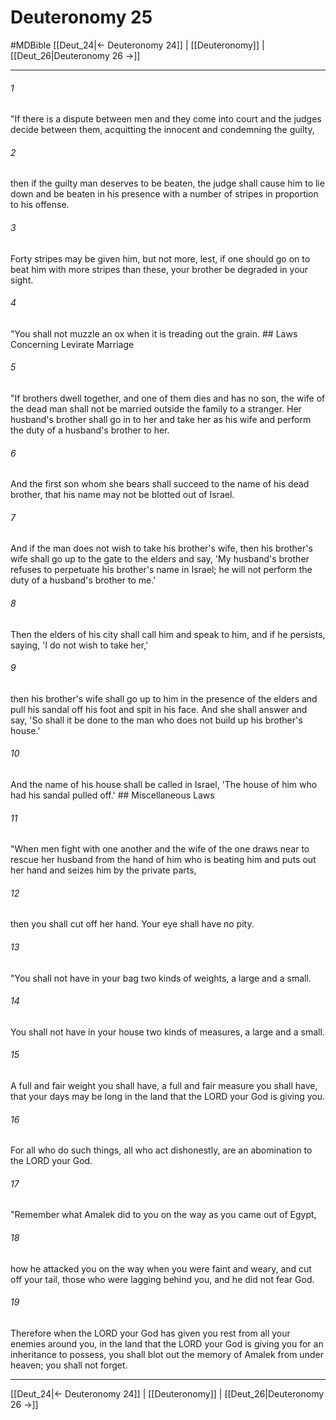 # Deuteronomy 25
#MDBible
[[Deut_24|← Deuteronomy 24]] | [[Deuteronomy]] | [[Deut_26|Deuteronomy 26 →]]

***

###### 1 

"If there is a dispute between men and they come into court and the judges decide between them, acquitting the innocent and condemning the guilty, 

###### 2 

then if the guilty man deserves to be beaten, the judge shall cause him to lie down and be beaten in his presence with a number of stripes in proportion to his offense. 

###### 3 

Forty stripes may be given him, but not more, lest, if one should go on to beat him with more stripes than these, your brother be degraded in your sight. 

###### 4 

"You shall not muzzle an ox when it is treading out the grain. ## Laws Concerning Levirate Marriage 

###### 5 

"If brothers dwell together, and one of them dies and has no son, the wife of the dead man shall not be married outside the family to a stranger. Her husband's brother shall go in to her and take her as his wife and perform the duty of a husband's brother to her. 

###### 6 

And the first son whom she bears shall succeed to the name of his dead brother, that his name may not be blotted out of Israel. 

###### 7 

And if the man does not wish to take his brother's wife, then his brother's wife shall go up to the gate to the elders and say, 'My husband's brother refuses to perpetuate his brother's name in Israel; he will not perform the duty of a husband's brother to me.' 

###### 8 

Then the elders of his city shall call him and speak to him, and if he persists, saying, 'I do not wish to take her,' 

###### 9 

then his brother's wife shall go up to him in the presence of the elders and pull his sandal off his foot and spit in his face. And she shall answer and say, 'So shall it be done to the man who does not build up his brother's house.' 

###### 10 

And the name of his house shall be called in Israel, 'The house of him who had his sandal pulled off.' ## Miscellaneous Laws 

###### 11 

"When men fight with one another and the wife of the one draws near to rescue her husband from the hand of him who is beating him and puts out her hand and seizes him by the private parts, 

###### 12 

then you shall cut off her hand. Your eye shall have no pity. 

###### 13 

"You shall not have in your bag two kinds of weights, a large and a small. 

###### 14 

You shall not have in your house two kinds of measures, a large and a small. 

###### 15 

A full and fair weight you shall have, a full and fair measure you shall have, that your days may be long in the land that the LORD your God is giving you. 

###### 16 

For all who do such things, all who act dishonestly, are an abomination to the LORD your God. 

###### 17 

"Remember what Amalek did to you on the way as you came out of Egypt, 

###### 18 

how he attacked you on the way when you were faint and weary, and cut off your tail, those who were lagging behind you, and he did not fear God. 

###### 19 

Therefore when the LORD your God has given you rest from all your enemies around you, in the land that the LORD your God is giving you for an inheritance to possess, you shall blot out the memory of Amalek from under heaven; you shall not forget. 

***

[[Deut_24|← Deuteronomy 24]] | [[Deuteronomy]] | [[Deut_26|Deuteronomy 26 →]]

